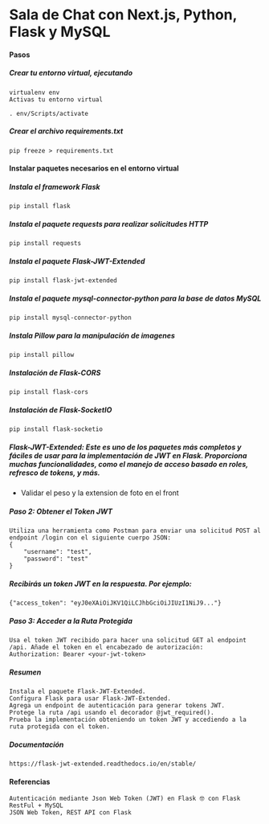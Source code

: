 # Sala de Chat con Next.js, Python, Flask y MySQL

#### Pasos

##### Crear tu entorno virtual, ejecutando

    virtualenv env
    Activas tu entorno virtual

    . env/Scripts/activate

##### Crear el archivo requirements.txt

    pip freeze > requirements.txt

#### Instalar paquetes necesarios en el entorno virtual

##### Instala el framework Flask

    pip install flask

##### Instala el paquete requests para realizar solicitudes HTTP

    pip install requests

##### Instala el paquete Flask-JWT-Extended

    pip install flask-jwt-extended

##### Instala el paquete mysql-connector-python para la base de datos MySQL

    pip install mysql-connector-python

##### Instala Pillow para la manipulación de imagenes

    pip install pillow

##### Instalación de Flask-CORS

    pip install flask-cors

##### Instalación de Flask-SocketIO

    pip install flask-socketio

##### Flask-JWT-Extended: Este es uno de los paquetes más completos y fáciles de usar para la implementación de JWT en Flask. Proporciona muchas funcionalidades, como el manejo de acceso basado en roles, refresco de tokens, y más.

- Validar el peso y la extension de foto en el front

##### Paso 2: Obtener el Token JWT

    Utiliza una herramienta como Postman para enviar una solicitud POST al endpoint /login con el siguiente cuerpo JSON:
    {
        "username": "test",
        "password": "test"
    }

##### Recibirás un token JWT en la respuesta. Por ejemplo:

    {"access_token": "eyJ0eXAiOiJKV1QiLCJhbGciOiJIUzI1NiJ9..."}

##### Paso 3: Acceder a la Ruta Protegida

    Usa el token JWT recibido para hacer una solicitud GET al endpoint /api. Añade el token en el encabezado de autorización:
    Authorization: Bearer <your-jwt-token>

##### Resumen

    Instala el paquete Flask-JWT-Extended.
    Configura Flask para usar Flask-JWT-Extended.
    Agrega un endpoint de autenticación para generar tokens JWT.
    Protege la ruta /api usando el decorador @jwt_required().
    Prueba la implementación obteniendo un token JWT y accediendo a la ruta protegida con el token.

##### Documentación

    https://flask-jwt-extended.readthedocs.io/en/stable/

#### Referencias
    Autenticación mediante Json Web Token (JWT) en Flask 🤓 con Flask RestFul + MySQL
    JSON Web Token, REST API con Flask
